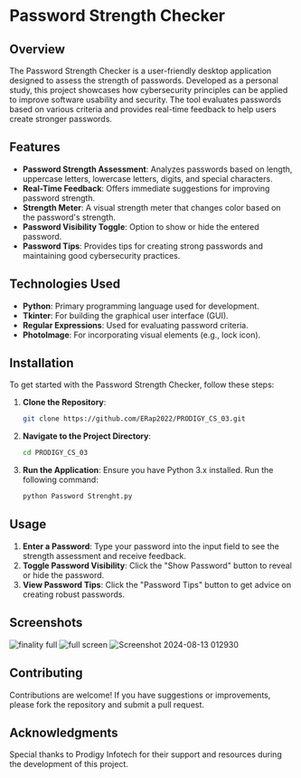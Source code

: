 # Password Strength Checker

## Overview

The Password Strength Checker is a user-friendly desktop application designed to assess the strength of passwords. Developed as a personal study, this project showcases how cybersecurity principles can be applied to improve software usability and security. The tool evaluates passwords based on various criteria and provides real-time feedback to help users create stronger passwords.

## Features

- **Password Strength Assessment**: Analyzes passwords based on length, uppercase letters, lowercase letters, digits, and special characters.
- **Real-Time Feedback**: Offers immediate suggestions for improving password strength.
- **Strength Meter**: A visual strength meter that changes color based on the password's strength.
- **Password Visibility Toggle**: Option to show or hide the entered password.
- **Password Tips**: Provides tips for creating strong passwords and maintaining good cybersecurity practices.

## Technologies Used

- **Python**: Primary programming language used for development.
- **Tkinter**: For building the graphical user interface (GUI).
- **Regular Expressions**: Used for evaluating password criteria.
- **PhotoImage**: For incorporating visual elements (e.g., lock icon).

## Installation

To get started with the Password Strength Checker, follow these steps:

1. **Clone the Repository**:
   ```bash
   git clone https://github.com/ERap2022/PRODIGY_CS_03.git
   ```

2. **Navigate to the Project Directory**:
   ```bash
   cd PRODIGY_CS_03
   ```

3. **Run the Application**:
   Ensure you have Python 3.x installed. Run the following command:
   ```bash
   python Password Strenght.py
   ```

## Usage

1. **Enter a Password**: Type your password into the input field to see the strength assessment and receive feedback.
2. **Toggle Password Visibility**: Click the "Show Password" button to reveal or hide the password.
3. **View Password Tips**: Click the "Password Tips" button to get advice on creating robust passwords.

## Screenshots
![finality full](https://github.com/user-attachments/assets/c5f4a56a-b440-4c8c-8323-1f3e68863597)
![full screen](https://github.com/user-attachments/assets/ff745b1b-cca1-416c-810f-6718340e22a8)
![Screenshot 2024-08-13 012930](https://github.com/user-attachments/assets/2aa94a68-3735-45ea-ad20-105b5e0cb456)




## Contributing

Contributions are welcome! If you have suggestions or improvements, please fork the repository and submit a pull request. 

## Acknowledgments

Special thanks to Prodigy Infotech for their support and resources during the development of this project.
